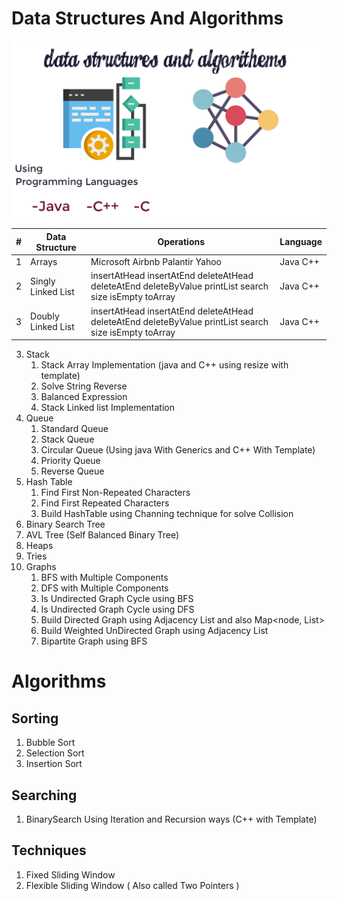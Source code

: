 # Data Structures And Algorithms
![Data Structures And Algorithms ](DataStructuresAndAlgorithems.png)


| #   | Data Structure     | Operations                                                                                            | Language |
|-----|--------------------|-------------------------------------------------------------------------------------------------------|----------|
| 1   | Arrays             | Microsoft Airbnb Palantir Yahoo                                                                       | Java C++ |
| 2   | Singly Linked List | insertAtHead insertAtEnd deleteAtHead deleteAtEnd deleteByValue printList search size isEmpty toArray | Java C++ |
| 3   | Doubly Linked List | insertAtHead insertAtEnd deleteAtHead deleteAtEnd deleteByValue printList search size isEmpty toArray | Java C++ |
3. Stack
   1. Stack Array Implementation (java and C++ using resize with template)
   2. Solve String Reverse
   3. Balanced Expression
   4. Stack Linked list Implementation
4. Queue
   1. Standard Queue
   2. Stack Queue
   3. Circular Queue (Using java With Generics and C++ With Template)
   4. Priority Queue
   5. Reverse Queue
5. Hash Table
   1. Find First Non-Repeated Characters
   2. Find First Repeated Characters
   3. Build HashTable using Channing technique for solve Collision
6. Binary Search Tree
7. AVL Tree (Self Balanced Binary Tree)
8. Heaps
9. Tries
10. Graphs
    1. BFS with Multiple Components
    2. DFS with Multiple Components
    3. Is Undirected Graph Cycle using BFS
    4. Is Undirected Graph Cycle using DFS
    5. Build Directed Graph using Adjacency List and also Map<node, List<nodes>>
    6. Build Weighted UnDirected Graph using Adjacency List<Edges>
    7. Bipartite Graph using BFS


# Algorithms

## Sorting
1. Bubble Sort
2. Selection Sort
3. Insertion Sort

## Searching
1. BinarySearch Using Iteration and Recursion ways (C++ with Template)

## Techniques
1. Fixed Sliding Window 
2. Flexible Sliding Window ( Also called Two Pointers )
